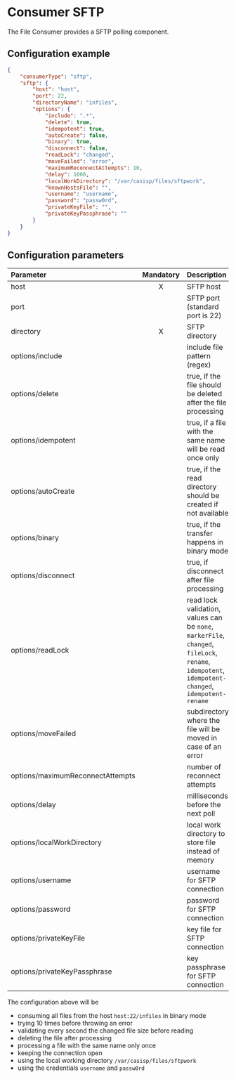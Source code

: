 # Consumer SFTP
The File Consumer provides a SFTP polling component.

## Configuration example
````json
{
    "consumerType": "sftp",
    "sftp": {
        "host": "host",
        "port": 22,
        "directoryName": "infiles",
        "options": {
            "include": ".*",
            "delete": true,
            "idempotent": true,
            "autoCreate": false,
            "binary": true,
            "disconnect": false,
            "readLock": "changed",
            "moveFailed": "error",
            "maximumReconnectAttempts": 10,
            "delay": 1000,
            "localWorkDirectory": "/var/casisp/files/sftpwork",
            "knownHostsFile": "",
            "username": "username",
            "password": "passw0rd",
            "privateKeyFile": "",
            "privateKeyPassphrase": ""
        }
    }
}
````
## Configuration parameters
|Parameter|Mandatory|Description|
|:---|:---:|:---|
|host|X|SFTP host|
|port| |SFTP port (standard port is 22)|
|directory|X|SFTP directory|
|options/include| |include file pattern (regex)|
|options/delete| |true, if the file should be deleted after the file processing|
|options/idempotent| |true, if a file with the same name will be read once only|
|options/autoCreate| |true, if the read directory should be created if not available|
|options/binary| |true, if the transfer happens in binary mode|
|options/disconnect| |true, if disconnect after file processing|
|options/readLock| |read lock validation, values can be `none`, `markerFile`, `changed`, `fileLock`, `rename`, `idempotent`, `idempotent-changed`, `idempotent-rename`|
|options/moveFailed| |subdirectory where the file will be moved in case of an error|
|options/maximumReconnectAttempts| |number of reconnect attempts|
|options/delay| |milliseconds before the next poll|
|options/localWorkDirectory| |local work directory to store file instead of memory|
|options/username| |username for SFTP connection|
|options/password| |password for SFTP connection|
|options/privateKeyFile| |key file for SFTP connection|
|options/privateKeyPassphrase| |key passphrase for SFTP connection|

The configuration above will be
- consuming all files from the host `host:22/infiles` in binary mode
- trying 10 times before throwing an error
- validating every second the changed file size before reading
- deleting the file after processing
- processing a file with the same name only once
- keeping the connection open
- using the local working directory `/var/casisp/files/sftpwork`
- using the credentials `username` and `passw0rd`
